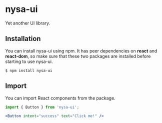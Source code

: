 # nysa-ui

Yet another UI library.

## Installation

You can install nysa-ui using npm. It has peer dependencies on **react** and **react-dom**, so make sure that these two packages are installed before starting to use nysa-ui.

```
$ npm install nysa-ui
```

## Import

You can import React components from the package.
```jsx
import { Button } from 'nysa-ui';

<Button intent="success" text="Click me!" />
```